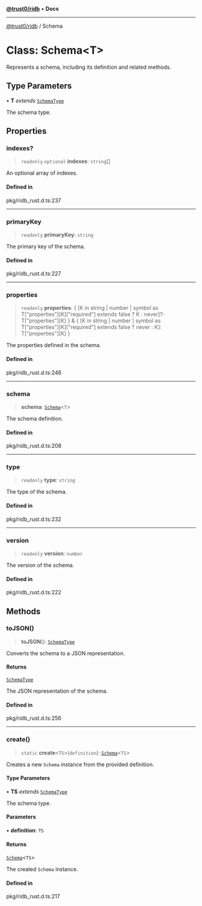[**@trust0/ridb**](../README.md) • **Docs**

***

[@trust0/ridb](../README.md) / Schema

# Class: Schema\<T\>

Represents a schema, including its definition and related methods.

## Type Parameters

• **T** *extends* [`SchemaType`](../type-aliases/SchemaType.md)

The schema type.

## Properties

### indexes?

> `readonly` `optional` **indexes**: `string`[]

An optional array of indexes.

#### Defined in

pkg/ridb\_rust.d.ts:237

***

### primaryKey

> `readonly` **primaryKey**: `string`

The primary key of the schema.

#### Defined in

pkg/ridb\_rust.d.ts:227

***

### properties

> `readonly` **properties**: \{ \[K in string \| number \| symbol as T\["properties"\]\[K\]\["required"\] extends false ? K : never\]?: T\["properties"\]\[K\] \} & \{ \[K in string \| number \| symbol as T\["properties"\]\[K\]\["required"\] extends false ? never : K\]: T\["properties"\]\[K\] \}

The properties defined in the schema.

#### Defined in

pkg/ridb\_rust.d.ts:246

***

### schema

> **schema**: [`Schema`](Schema.md)\<`T`\>

The schema definition.

#### Defined in

pkg/ridb\_rust.d.ts:208

***

### type

> `readonly` **type**: `string`

The type of the schema.

#### Defined in

pkg/ridb\_rust.d.ts:232

***

### version

> `readonly` **version**: `number`

The version of the schema.

#### Defined in

pkg/ridb\_rust.d.ts:222

## Methods

### toJSON()

> **toJSON**(): [`SchemaType`](../type-aliases/SchemaType.md)

Converts the schema to a JSON representation.

#### Returns

[`SchemaType`](../type-aliases/SchemaType.md)

The JSON representation of the schema.

#### Defined in

pkg/ridb\_rust.d.ts:256

***

### create()

> `static` **create**\<`TS`\>(`definition`): [`Schema`](Schema.md)\<`TS`\>

Creates a new `Schema` instance from the provided definition.

#### Type Parameters

• **TS** *extends* [`SchemaType`](../type-aliases/SchemaType.md)

The schema type.

#### Parameters

• **definition**: `TS`

#### Returns

[`Schema`](Schema.md)\<`TS`\>

The created `Schema` instance.

#### Defined in

pkg/ridb\_rust.d.ts:217
